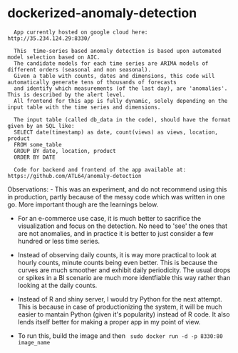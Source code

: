 # dockerized-anomaly-detection


      App currently hosted on google cloud here: http://35.234.124.29:8330/

      This  time-series based anomaly detection is based upon automated model selection based on AIC. 
      The candidate models for each time series are ARIMA models of different orders (seasonal and non seasonal).
      Given a table with counts, dates and dimensions, this code will automatically generate tens of thousands of forecasts 
      and identify which measurements (of the last day), are 'anomalies'. This is described by the alert level.
      All frontend for this app is fully dynamic, solely depending on the input table with the time series and dimensions.

      The input table (called db_data in the code), should have the format given by an SQL like:
      SELECT date(timestamp) as date, count(views) as views, location, product 
      FROM some_table 
      GROUP BY date, location, product 
      ORDER BY DATE
      
      Code for backend and frontend of the app available at: https://github.com/ATL64/anomaly-detection

    
Observations:
    - This was an experiment, and do not recommend using this in production, partly because of the messy code which was written in one go.  More important though are the learnings below.
    
   - For an e-commerce use case, it is much better to sacrifice the visualization and focus on the detection.  No need to 'see' the ones that are not anomalies, and in practice it is better to just consider a few hundred or less time series.
   
   - Instead of observing daily counts, it is way more practical to look at hourly counts, minute counts being even better.  This is because the curves are much smoother and exhibit daily periodicity.  The usual drops or spikes in a BI scenario are much more identfiable this way rather than looking at the daily counts.
   
   - Instead of R and shiny server, I would try Python for the next attempt.  This is because in case of productionizing the system, it will be much easier to mantain Python (given it's popularity) instead of R code.  It also lends itself better for making a proper app in my point of view.  
   
   - To run this, build the image and then  ``` sudo docker run -d -p 8330:80 image_name```
